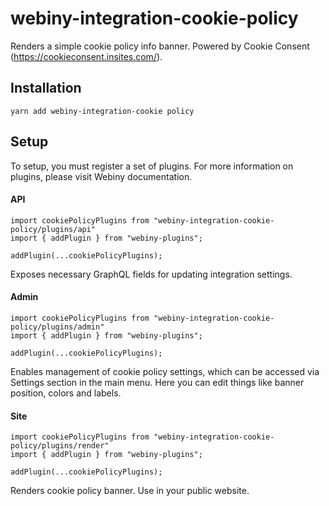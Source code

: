 # webiny-integration-cookie-policy

Renders a simple cookie policy info banner. Powered by Cookie Consent (https://cookieconsent.insites.com/).

## Installation
`yarn add webiny-integration-cookie policy`

## Setup
To setup, you must register a set of plugins. For more information on plugins, please visit Webiny documentation.

#### API
```
import cookiePolicyPlugins from "webiny-integration-cookie-policy/plugins/api"
import { addPlugin } from "webiny-plugins";

addPlugin(...cookiePolicyPlugins);
```

Exposes necessary GraphQL fields for updating integration settings.


#### Admin
```
import cookiePolicyPlugins from "webiny-integration-cookie-policy/plugins/admin"
import { addPlugin } from "webiny-plugins";

addPlugin(...cookiePolicyPlugins);
```

Enables management of cookie policy settings, which can be accessed via Settings section in the main menu. Here you
can edit things like banner position, colors and labels.


#### Site
```
import cookiePolicyPlugins from "webiny-integration-cookie-policy/plugins/render"
import { addPlugin } from "webiny-plugins";

addPlugin(...cookiePolicyPlugins);
```

Renders cookie policy banner. Use in your public website.